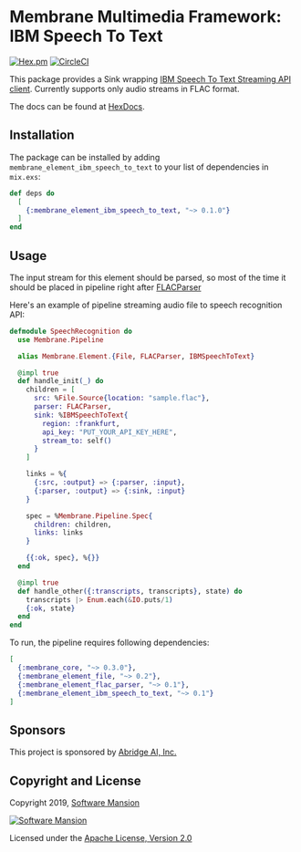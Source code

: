 # Membrane Multimedia Framework: IBM Speech To Text

[![Hex.pm](https://img.shields.io/hexpm/v/membrane_element_ibm_speech_to_text.svg)](https://hex.pm/packages/membrane_element_ibm_speech_to_text)
[![CircleCI](https://circleci.com/gh/membraneframework/membrane-element-ibm-speech-to-text.svg?style=svg)](https://circleci.com/gh/membraneframework/membrane-element-ibm-speech-to-text)

This package provides a Sink wrapping [IBM Speech To Text Streaming API client](https://hex.pm/packages/ibm_speech_to_text).
Currently supports only audio streams in FLAC format.

The docs can be found at [HexDocs](https://hexdocs.pm/membrane_element_ibm_speech_to_text).

## Installation

The package can be installed by adding `membrane_element_ibm_speech_to_text` to your list of dependencies in `mix.exs`:

```elixir
def deps do
  [
    {:membrane_element_ibm_speech_to_text, "~> 0.1.0"}
  ]
end
```

## Usage

The input stream for this element should be parsed, so most of the time it should be
placed in pipeline right after [FLACParser](https://github.com/membraneframework/membrane-element-flac-parser)

Here's an example of pipeline streaming audio file to speech recognition API:

```elixir
defmodule SpeechRecognition do
  use Membrane.Pipeline

  alias Membrane.Element.{File, FLACParser, IBMSpeechToText}

  @impl true
  def handle_init(_) do
    children = [
      src: %File.Source{location: "sample.flac"},
      parser: FLACParser,
      sink: %IBMSpeechToText{
        region: :frankfurt,
        api_key: "PUT_YOUR_API_KEY_HERE",
        stream_to: self()
      }
    ]

    links = %{
      {:src, :output} => {:parser, :input},
      {:parser, :output} => {:sink, :input}
    }

    spec = %Membrane.Pipeline.Spec{
      children: children,
      links: links
    }

    {{:ok, spec}, %{}}
  end

  @impl true
  def handle_other({:transcripts, transcripts}, state) do
    transcripts |> Enum.each(&IO.puts/1)
    {:ok, state}
  end
end
```

To run, the pipeline requires following dependencies:

```elixir
[
  {:membrane_core, "~> 0.3.0"},
  {:membrane_element_file, "~> 0.2"},
  {:membrane_element_flac_parser, "~> 0.1"},
  {:membrane_element_ibm_speech_to_text, "~> 0.1"}
]
```

## Sponsors

This project is sponsored by [Abridge AI, Inc.](https://abridge.ai)

## Copyright and License

Copyright 2019, [Software Mansion](https://swmansion.com/?utm_source=git&utm_medium=readme&utm_campaign=membrane-caps-audio-flac)

[![Software Mansion](https://membraneframework.github.io/static/logo/swm_logo_readme.png)](https://swmansion.com/?utm_source=git&utm_medium=readme&utm_campaign=membrane-caps-audio-flac)

Licensed under the [Apache License, Version 2.0](LICENSE)
